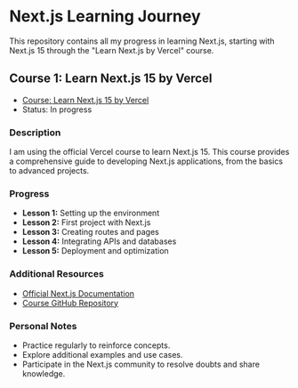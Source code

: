 # Next.js Learning Journey

This repository contains all my progress in learning Next.js, starting with Next.js 15 through the "Learn Next.js by Vercel" course.

## Course 1: Learn Next.js 15 by Vercel

- [Course: Learn Next.js 15 by Vercel](https://nextjs.org/learn?utm_source=next-site&utm_medium=homepage-cta&utm_campaign=home)
- Status: In progress

### Description

I am using the official Vercel course to learn Next.js 15. This course provides a comprehensive guide to developing Next.js applications, from the basics to advanced projects.

### Progress

- **Lesson 1:** Setting up the environment
- **Lesson 2:** First project with Next.js
- **Lesson 3:** Creating routes and pages
- **Lesson 4:** Integrating APIs and databases
- **Lesson 5:** Deployment and optimization

### Additional Resources

- [Official Next.js Documentation](https://nextjs.org/docs)
- [Course GitHub Repository](https://github.com/vercel/next-learn-starter)

### Personal Notes

- Practice regularly to reinforce concepts.
- Explore additional examples and use cases.
- Participate in the Next.js community to resolve doubts and share knowledge.
